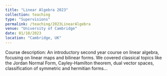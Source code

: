 ```yaml
---
title: "Linear Algebra 2023"
collection: teaching
type: "Supervisions"
permalink: /teaching/2023LinearAlgebra
venue: "University of Cambridge"
date: 01/10/2023
location: "Cambridge, UK"
---
```


Course description:
An introductory second year course on linear algebra, focusing on linear maps and bilinear forms. We covered classical topics like the Jordan Normal Form, Cayley-Hamilton theorem, dual vector spaces, classification of symmetric and hermitian forms...
